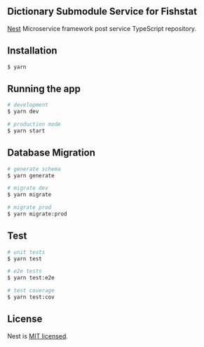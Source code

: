 ## Dictionary Submodule Service for Fishstat

[Nest](https://github.com/nestjs/nest) Microservice framework post service TypeScript repository.

## Installation

```bash
$ yarn
```

## Running the app

```bash
# development
$ yarn dev

# production mode
$ yarn start
```

## Database Migration

```bash
# generate schema
$ yarn generate

# migrate dev
$ yarn migrate

# migrate prod
$ yarn migrate:prod
```

## Test

```bash
# unit tests
$ yarn test

# e2e tests
$ yarn test:e2e

# test coverage
$ yarn test:cov
```

## License

Nest is [MIT licensed](LICENSE).

